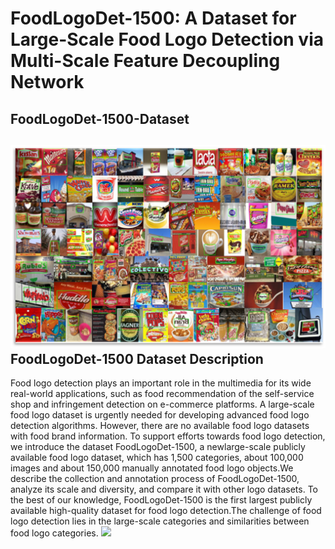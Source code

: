 FoodLogoDet-1500: A Dataset for Large-Scale Food Logo Detection via Multi-Scale Feature Decoupling Network
====
FoodLogoDet-1500-Dataset
----
![](https://github.com/hq03/FoodLogoDet-1500-Dataset/blob/main/foodlogo/example.png)
FoodLogoDet-1500 Dataset Description
----
Food logo detection plays an important role in the multimedia for its wide real-world applications, such as food recommendation of
the self-service shop and infringement detection on e-commerce platforms. A large-scale food logo dataset is urgently needed for developing
advanced food logo detection algorithms. However, there are no available food logo datasets with food brand information.
To support efforts towards food logo detection, we introduce the dataset FoodLogoDet-1500, a newlarge-scale publicly available food
logo dataset, which has 1,500 categories, about 100,000 images and about 150,000 manually annotated food logo objects.We describe
the collection and annotation process of FoodLogoDet-1500, analyze its scale and diversity, and compare it with other logo datasets.
To the best of our knowledge, FoodLogoDet-1500 is the first largest publicly available high-quality dataset for food logo detection.The
challenge of food logo detection lies in the large-scale categories and similarities between food logo categories.
![](https://github.com/hq03/FoodLogoDet-1500-Dataset/blob/main/foodlogo/challenge.png)

